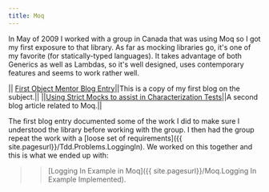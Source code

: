 ```yaml
---
title: Moq
---
```

In May of 2009 I worked with a group in Canada that was using Moq so I got my first exposure to that library. As far as mocking libraries go, it's one of my favorite (for statically-typed languages). It takes advantage of both Generics as well as Lambdas, so it's well designed, uses contemporary features and seems to work rather well.

||
[First Object Mentor Blog Entry](http://blog.objectmentor.com/articles/2009/05/19/a-first-look-at-moq#comments)||This is a copy of my first blog on the subject.||
||[Using Strict Mocks to assist in Characterization Tests](http://blog.objectmentor.com/articles/2009/05/22/strict-mocks-and-characterization-tests)||A second blog article related to Moq.||

The first blog entry documented some of the work I did to make sure I understood the library before working with the group. I then had the group repeat the work with a [loose set of requirements]({{ site.pagesurl}}/Tdd.Problems.LoggingIn). We worked on this together and this is what we ended up with:
>> [Logging In Example in Moq]({{ site.pagesurl}}/Moq.Logging In Example Implemented).